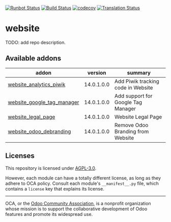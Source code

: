 [![Runbot Status](https://runbot.odoo-community.org/runbot/badge/flat/186/14.0.svg)](https://runbot.odoo-community.org/runbot/repo/github-com-oca-website-186)
[![Build Status](https://travis-ci.com/OCA/website.svg?branch=14.0)](https://travis-ci.com/OCA/website)
[![codecov](https://codecov.io/gh/OCA/website/branch/14.0/graph/badge.svg)](https://codecov.io/gh/OCA/website)
[![Translation Status](https://translation.odoo-community.org/widgets/website-14-0/-/svg-badge.svg)](https://translation.odoo-community.org/engage/website-14-0/?utm_source=widget)

<!-- /!\ do not modify above this line -->

# website

TODO: add repo description.

<!-- /!\ do not modify below this line -->

<!-- prettier-ignore-start -->

[//]: # (addons)

Available addons
----------------
addon | version | summary
--- | --- | ---
[website_analytics_piwik](website_analytics_piwik/) | 14.0.1.0.0 | Add Piwik tracking code in Website
[website_google_tag_manager](website_google_tag_manager/) | 14.0.1.0.0 | Add support for Google Tag Manager
[website_legal_page](website_legal_page/) | 14.0.1.0.0 | Website Legal Page
[website_odoo_debranding](website_odoo_debranding/) | 14.0.1.0.0 | Remove Odoo Branding from Website

[//]: # (end addons)

<!-- prettier-ignore-end -->

## Licenses

This repository is licensed under [AGPL-3.0](LICENSE).

However, each module can have a totally different license, as long as they adhere to OCA
policy. Consult each module's `__manifest__.py` file, which contains a `license` key
that explains its license.

----

OCA, or the [Odoo Community Association](http://odoo-community.org/), is a nonprofit
organization whose mission is to support the collaborative development of Odoo features
and promote its widespread use.
